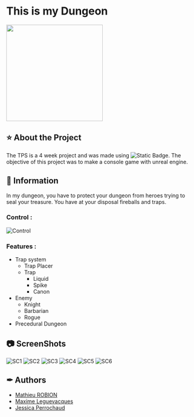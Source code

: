 # This is my Dungeon
<a href="https://www.isart.fr/"><img width="255" height="255" src = "https://cdn.discordapp.com/attachments/1027192447232643152/1082248746710077451/telechargement.png"></a>
## ⭐ About the Project
The TPS is a 4 week project and was made using ![Static Badge](https://img.shields.io/badge/v5.2.1-gray?style=flat&logo=unrealengine&label=Unreal%20Engine&labelColor=%23292a26&color=%2344a9f5). The objective of this project was to make a console game with unreal engine.
## 📑 Information
In my dungeon, you have to protect your dungeon from heroes trying to seal your treasure. You have at your disposal fireballs and traps.
### Control :
![Control](https://cdn.discordapp.com/attachments/1027192447232643152/1184534772341551114/image.png)
### Features :
- Trap system
    - Trap Placer
    - Trap
        - Liquid
        - Spike
        - Canon
- Enemy
    - Knight
    - Barbarian
    - Rogue
- Precedural Dungeon

## 📷 ScreenShots
![SC1](https://cdn.discordapp.com/attachments/1027192447232643152/1184534442358878331/image.png)
![SC2](https://cdn.discordapp.com/attachments/1027192447232643152/1184535117876711496/image.png)
![SC3](https://cdn.discordapp.com/attachments/1027192447232643152/1184535585256374322/image.png)
![SC4](https://cdn.discordapp.com/attachments/1027192447232643152/1184536071955038238/image.png)
![SC5](https://cdn.discordapp.com/attachments/1027192447232643152/1184536780729503744/image.png)
![SC6](https://cdn.discordapp.com/attachments/1027192447232643152/1184537140915355788/image.png)

## ✒ Authors
- <a href = "mailto: m.robion@student.isartdigital.com">Mathieu ROBION</a>
- <a href = "mailto: m.leguevacques@student.isartdigital.com">Maxime Leguevacques</a>
- <a href = "mailto: j.perrochaud@student.isartdigital.com">Jessica Perrochaud</a>

